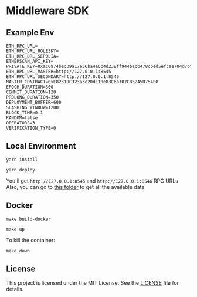 # Middleware SDK

## Example Env

```
ETH_RPC_URL=
ETH_RPC_URL_HOLESKY=
ETH_RPC_URL_SEPOLIA=
ETHERSCAN_API_KEY=
PRIVATE_KEY=0xac0974bec39a17e36ba4a6b4d238ff944bacb478cbed5efcae784d7bf4f2ff80
ETH_RPC_URL_MASTER=http://127.0.0.1:8545
ETH_RPC_URL_SECONDARY=http://127.0.0.1:8546
MASTER_CONTRACT=0xE82319C323a3e20dE10e83C6a107C852A5D75408
EPOCH_DURATION=300
COMMIT_DURATION=120
PROLONG_DURATION=350
DEPLOYMENT_BUFFER=600
SLASHING_WINDOW=1200
BLOCK_TIME=0.1
RANDOM=false
OPERATORS=3
VERIFICATION_TYPE=0
```

## Local Environment

```
yarn install
```

```
yarn deploy
```

You'll get `http://127.0.0.1:8545` and `http://127.0.0.1:8546` RPC URLs
Also, you can go to [this folder](./script/deploy/data/) to get all the available data

## Docker

```
make build-docker
```

```
make up
```

To kill the container:

```
make down
```

## License

This project is licensed under the MIT License. See the [LICENSE](LICENSE) file for details.

